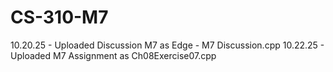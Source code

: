# CS-310-M7
10.20.25 - Uploaded Discussion M7 as Edge - M7 Discussion.cpp
10.22.25 - Uploaded M7 Assignment as Ch08Exercise07.cpp
